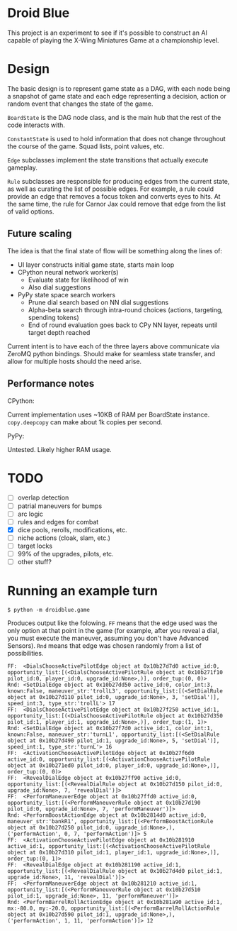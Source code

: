 Droid Blue
===

This project is an experiment to see if it's possible to construct an AI 
capable of playing the X-Wing Miniatures Game at a championship level.
   
   
Design
===

The basic design is to represent game state as a DAG, with each node being a 
snapshot of game state and each edge representing a decision, action or random 
event that changes the state of the game.

`BoardState` is the DAG node class, and is the main hub that the rest of the 
code interacts with.

`ConstantState` is used to hold information that does not change throughout the 
course of the game. Squad lists, point values, etc.

`Edge` subclasses implement the state transitions that actually execute 
gameplay. 

`Rule` subclasses are responsible for producing edges from the current state, 
as well as curating the list of possible edges. For example, a rule could 
provide an edge that removes a focus token and converts eyes to hits. At the 
same time, the rule for Carnor Jax could remove that edge from the list of 
valid options. 

Future scaling
---

The idea is that the final state of flow will be something along the lines of:

- UI layer constructs initial game state, starts main loop
- CPython neural network worker(s) 
    - Evaluate state for likelihood of win
    - Also dial suggestions
- PyPy state space search workers
    - Prune dial search based on NN dial suggestions
    - Alpha-beta search through intra-round choices (actions, targeting, spending tokens)
    - End of round evaluation goes back to CPy NN layer, repeats until target depth reached
    
Current intent is to have each of the three layers above communicate via ZeroMQ 
python bindings. Should make for seamless state transfer, and allow for 
multiple hosts should the need arise.

Performance notes
---

CPython:

Current implementation uses ~10KB of RAM per BoardState instance. 
`copy.deepcopy` can make about 1k copies per second.

PyPy:

Untested. Likely higher RAM usage.

TODO
===

- [ ] overlap detection
- [ ] patrial maneuvers for bumps
- [ ] arc logic
- [ ] rules and edges for combat
- [x] dice pools, rerolls, modifications, etc.
- [ ] niche actions (cloak, slam, etc.)
- [ ] target locks
- [ ] 99% of the upgrades, pilots, etc.
- [ ] other stuff?

Running an example turn
===

    $ python -m droidblue.game

Produces output like the folowing. `FF` means that the edge used was the only 
option at that point in the game (for example, after you reveal a dial, you 
must execute the maneuver, assuming you don't have Advanced Sensors). `Rnd` 
means that edge was chosen randomly from a list of possibilities.


    FF:  <DialsChooseActivePilotEdge object at 0x10b27d7d0 active_id:0, opportunity_list:[(<DialsChooseActivePilotRule object at 0x10b271f10 pilot_id:0, player_id:0, upgrade_id:None>,)], order_tup:(0, 0)>
    Rnd: <SetDialEdge object at 0x10b27dd50 active_id:0, color_int:3, known:False, maneuver_str:'trollL3', opportunity_list:[(<SetDialRule object at 0x10b27d110 pilot_id:0, upgrade_id:None>, 3, 'setDial')], speed_int:3, type_str:'trollL'> 17
    FF:  <DialsChooseActivePilotEdge object at 0x10b27f250 active_id:1, opportunity_list:[(<DialsChooseActivePilotRule object at 0x10b27d350 pilot_id:1, player_id:1, upgrade_id:None>,)], order_tup:(1, 1)>
    Rnd: <SetDialEdge object at 0x10b27f7d0 active_id:1, color_int:1, known:False, maneuver_str:'turnL1', opportunity_list:[(<SetDialRule object at 0x10b27d490 pilot_id:1, upgrade_id:None>, 5, 'setDial')], speed_int:1, type_str:'turnL'> 16
    FF:  <ActivationChooseActivePilotEdge object at 0x10b27f6d0 active_id:0, opportunity_list:[(<ActivationChooseActivePilotRule object at 0x10b271ed0 pilot_id:0, player_id:0, upgrade_id:None>,)], order_tup:(0, 0)>
    FF:  <RevealDialEdge object at 0x10b27ff90 active_id:0, opportunity_list:[(<RevealDialRule object at 0x10b27d150 pilot_id:0, upgrade_id:None>, 7, 'revealDial')]>
    FF:  <PerformManeuverEdge object at 0x10b27ffd0 active_id:0, opportunity_list:[(<PerformManeuverRule object at 0x10b27d190 pilot_id:0, upgrade_id:None>, 7, 'performManeuver')]>
    Rnd: <PerformBoostActionEdge object at 0x10b2814d0 active_id:0, maneuver_str:'bankR1', opportunity_list:[(<PerformBoostActionRule object at 0x10b27d250 pilot_id:0, upgrade_id:None>,), ('performAction', 0, 7, 'performAction')]> 5
    FF:  <ActivationChooseActivePilotEdge object at 0x10b281910 active_id:1, opportunity_list:[(<ActivationChooseActivePilotRule object at 0x10b27d310 pilot_id:1, player_id:1, upgrade_id:None>,)], order_tup:(0, 1)>
    FF:  <RevealDialEdge object at 0x10b281190 active_id:1, opportunity_list:[(<RevealDialRule object at 0x10b27d4d0 pilot_id:1, upgrade_id:None>, 11, 'revealDial')]>
    FF:  <PerformManeuverEdge object at 0x10b281210 active_id:1, opportunity_list:[(<PerformManeuverRule object at 0x10b27d510 pilot_id:1, upgrade_id:None>, 11, 'performManeuver')]>
    Rnd: <PerformBarrelRollActionEdge object at 0x10b281a90 active_id:1, mx:-80.0, my:-20.0, opportunity_list:[(<PerformBarrelRollActionRule object at 0x10b27d590 pilot_id:1, upgrade_id:None>,), ('performAction', 1, 11, 'performAction')]> 12
